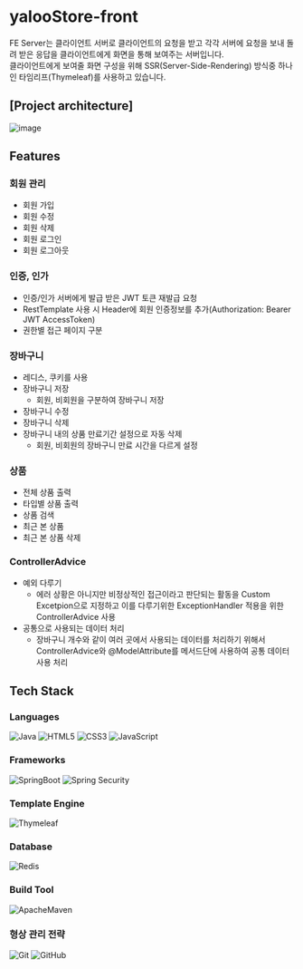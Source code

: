 # yalooStore-front
FE Server는 클라이언트 서버로 클라이언트의 요청을 받고 각각 서버에 요청을 보내 돌려 받은 응답을 클라이언트에게 화면을 통해 보여주는 서버입니다.<br>
클라이언트에게 보여줄 화면 구성을 위해 SSR(Server-Side-Rendering) 방식중 하나인 타임리프(Thymeleaf)를 사용하고 있습니다. 

## [Project architecture]
![image](https://github.com/yalooStore/yalooStore-front/assets/81970382/4065dbdb-791d-44b3-a088-921afe50ebdd)

## Features
### 회원 관리
- 회원 가입
- 회원 수정
- 회원 삭제
- 회원 로그인
- 회원 로그아웃

### 인증, 인가
- 인증/인가 서버에게 발급 받은 JWT 토큰 재발급 요청
- RestTemplate 사용 시 Header에 회원 인증정보를 추가(Authorization: Bearer JWT AccessToken)
- 권한별 접근 페이지 구분

### 장바구니
- 레디스, 쿠키를 사용
- 장바구니 저장
  - 회원, 비회원을 구분하여 장바구니 저장 
- 장바구니 수정
- 장바구니 삭제
- 장바구니 내의 상품 만료기간 설정으로 자동 삭제
  - 회원, 비회원의 장바구니 만료 시간을 다르게 설정 

### 상품
- 전체 상품 출력
- 타입별 상품 출력
- 상품 검색
- 최근 본 상품
- 최근 본 상품 삭제

### ControllerAdvice
- 예외 다루기
  - 에러 상황은 아니지만 비정상적인 접근이라고 판단되는 활동을 Custom Excetpion으로 지정하고 이를 다루기위한 ExceptionHandler 적용을 위한 ControllerAdvice 사용
- 공통으로 사용되는 데이터 처리
  - 장바구니 개수와 같이 여러 곳에서 사용되는 데이터를 처리하기 위해서 ControllerAdvice와 @ModelAttribute를 메서드단에 사용하여 공통 데이터 사용 처리

## Tech Stack
### Languages
![Java](https://img.shields.io/badge/Java-007396?style=flat&logo=OpenJDK)
![HTML5](https://img.shields.io/badge/HTML5-E34F26?style=flat&logo=html5&logoColor=white)
![CSS3](https://img.shields.io/badge/CSS3-1572B6?style=flat&logo=CSS3&logoColor=white)
![JavaScript](https://img.shields.io/badge/JavaScript-F7DF1E?style=flat&logo=JavaScript&logoColor=white)

### Frameworks
![SpringBoot](https://img.shields.io/badge/Spring%20Boot-6DB33F?style=flat&logo=SpringBoot&logoColor=white)
![Spring Security](https://img.shields.io/static/v1?style=flat-square&message=Spring+Security&color=6DB33F&logo=Spring+Security&logoColor=FFFFFF&label=)

### Template Engine
![Thymeleaf](https://img.shields.io/badge/Thymeleaf-005F0F?style=flat&logo=Thymeleaf&logoColor=white)

### Database
![Redis](https://img.shields.io/badge/Redis-DC382D?style=flat&logo=Redis&logoColor=white)

### Build Tool
![ApacheMaven](https://img.shields.io/badge/Maven-C71A36?style=flat&logo=ApacheMaven&logoColor=white)

### 형상 관리 전략
![Git](https://img.shields.io/badge/Git-F05032?style=flat&logo=Git&logoColor=white)
![GitHub](https://img.shields.io/badge/GitHub-181717?style=flat&logo=GitHub&logoColor=white)


